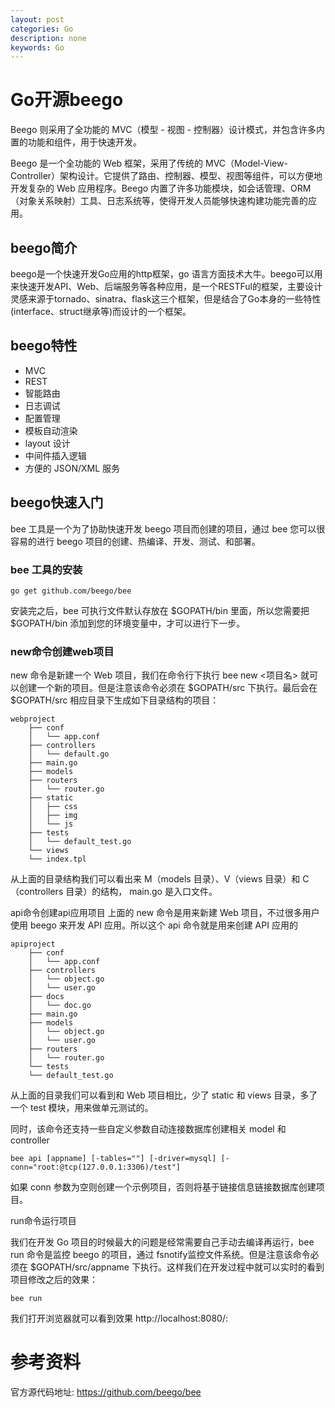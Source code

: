 ```yaml
---
layout: post
categories: Go
description: none
keywords: Go
---
```

# Go开源beego
Beego 则采用了全功能的 MVC（模型 - 视图 - 控制器）设计模式，并包含许多内置的功能和组件，用于快速开发。

Beego 是一个全功能的 Web 框架，采用了传统的 MVC（Model-View- Controller）架构设计。它提供了路由、控制器、模型、视图等组件，可以方便地开发复杂的 Web 应用程序。Beego 内置了许多功能模块，如会话管理、ORM（对象关系映射）工具、日志系统等，使得开发人员能够快速构建功能完善的应用。

## beego简介
beego是一个快速开发Go应用的http框架，go 语言方面技术大牛。beego可以用来快速开发API、Web、后端服务等各种应用，是一个RESTFul的框架，主要设计灵感来源于tornado、sinatra、flask这三个框架，但是结合了Go本身的一些特性(interface、struct继承等)而设计的一个框架。

## beego特性
- MVC
- REST
- 智能路由
- 日志调试
- 配置管理
- 模板自动渲染
- layout 设计
- 中间件插入逻辑
- 方便的 JSON/XML 服务

## beego快速入门
bee 工具是一个为了协助快速开发 beego 项目而创建的项目，通过 bee 您可以很容易的进行 beego 项目的创建、热编译、开发、测试、和部署。

### bee 工具的安装
```
go get github.com/beego/bee  
```
安装完之后，bee 可执行文件默认存放在 $GOPATH/bin 里面，所以您需要把 $GOPATH/bin 添加到您的环境变量中，才可以进行下一步。

### new命令创建web项目
new 命令是新建一个 Web 项目，我们在命令行下执行 bee new <项目名> 就可以创建一个新的项目。但是注意该命令必须在 $GOPATH/src 下执行。最后会在 $GOPATH/src 相应目录下生成如下目录结构的项目：
```
webproject  
    ├── conf  
    │   └── app.conf  
    ├── controllers  
    │   └── default.go  
    ├── main.go  
    ├── models  
    ├── routers  
    │   └── router.go  
    ├── static  
    │   ├── css  
    │   ├── img  
    │   └── js  
    ├── tests  
    │   └── default_test.go  
    └── views  
    └── index.tpl  
```
从上面的目录结构我们可以看出来 M（models 目录）、V（views 目录）和 C（controllers 目录）的结构， main.go 是入口文件。

api命令创建api应用项目
上面的 new 命令是用来新建 Web 项目，不过很多用户使用 beego 来开发 API 应用。所以这个 api 命令就是用来创建 API 应用的
```
apiproject  
    ├── conf  
    │   └── app.conf  
    ├── controllers  
    │   └── object.go  
    │   └── user.go  
    ├── docs  
    │   └── doc.go  
    ├── main.go  
    ├── models  
    │   └── object.go  
    │   └── user.go  
    ├── routers  
    │   └── router.go  
    └── tests  
    └── default_test.go  
```
从上面的目录我们可以看到和 Web 项目相比，少了 static 和 views 目录，多了一个 test 模块，用来做单元测试的。

同时，该命令还支持一些自定义参数自动连接数据库创建相关 model 和 controller
```
bee api [appname] [-tables=""] [-driver=mysql] [-conn="root:@tcp(127.0.0.1:3306)/test"] 
```
如果 conn 参数为空则创建一个示例项目，否则将基于链接信息链接数据库创建项目。

run命令运行项目

我们在开发 Go 项目的时候最大的问题是经常需要自己手动去编译再运行，bee run 命令是监控 beego 的项目，通过 fsnotify监控文件系统。但是注意该命令必须在 $GOPATH/src/appname 下执行。这样我们在开发过程中就可以实时的看到项目修改之后的效果：
```
bee run  
```
我们打开浏览器就可以看到效果 http://localhost:8080/:

# 参考资料
官方源代码地址: https://github.com/beego/bee